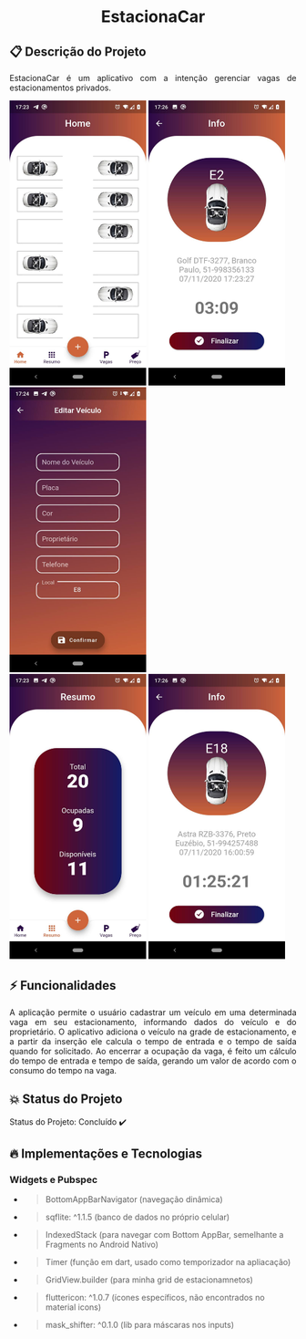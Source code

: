 <h1 align="center"> EstacionaCar </h1>

## :clipboard: Descrição do Projeto
<p align="justify">EstacionaCar é um aplicativo com a intenção gerenciar vagas de estacionamentos privados.</p>

<div>
  <img src="https://github.com/GabrielDimaa/estaciona_car/blob/master/prints/home.jpg" width="240px" height="500px"/>
  <img src="https://github.com/GabrielDimaa/estaciona_car/blob/master/prints/info.jpg" width="240px" height="500px"/>
  <img src="https://github.com/GabrielDimaa/estaciona_car/blob/master/prints/form.jpg" width="240px" height="500px"/>
</div>

<div>
  <img src="https://github.com/GabrielDimaa/estaciona_car/blob/master/prints/resume.jpg" width="240px" height="500px"/>
  <img src="https://github.com/GabrielDimaa/estaciona_car/blob/master/prints/info2.jpg" width="240px" height="500px"/>
</div>

## :zap: Funcionalidades
<p align="justify"> 
  A aplicação permite o usuário cadastrar um veículo em uma determinada vaga em seu estacionamento, informando dados do veículo e do proprietário.
  O aplicativo adiciona o veículo na grade de estacionamento, e a partir da inserção ele calcula o tempo de entrada e o tempo de saída quando for solicitado.
  Ao encerrar a ocupação da vaga, é feito um cálculo do tempo de entrada e tempo de saída, gerando um valor de acordo com o consumo do tempo na vaga.
</p>

## :collision: Status do Projeto
Status do Projeto: Concluído :heavy_check_mark:

## :fire: Implementações e Tecnologias
<h3>Widgets e Pubspec</h3>

- > BottomAppBarNavigator (navegação dinâmica)
- > sqflite: ^1.1.5 (banco de dados no próprio celular)
- > IndexedStack (para navegar com Bottom AppBar, semelhante a Fragments no Android Nativo)
- > Timer (função em dart, usado como temporizador na apliacação)
- > GridView.builder (para minha grid de estacionamnetos)
- > fluttericon: ^1.0.7 (ícones específicos, não encontrados no material icons)
- > mask_shifter: ^0.1.0 (lib para máscaras nos inputs)
